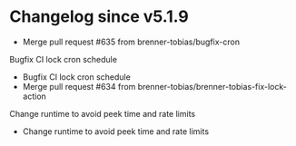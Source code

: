 # Changelog since v5.1.9
- Merge pull request #635 from brenner-tobias/bugfix-cron

Bugfix CI lock cron schedule 
- Bugfix CI lock cron schedule 
- Merge pull request #634 from brenner-tobias/brenner-tobias-fix-lock-action

Change runtime to avoid peek time and rate limits 
- Change runtime to avoid peek time and rate limits 
